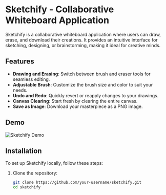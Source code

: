 # Sketchify - Collaborative Whiteboard Application

Sketchify is a collaborative whiteboard application where users can draw, erase, and download their creations. It provides an intuitive interface for sketching, designing, or brainstorming, making it ideal for creative minds.

## Features

- **Drawing and Erasing**: Switch between brush and eraser tools for seamless editing.
- **Adjustable Brush**: Customize the brush size and color to suit your needs.
- **Undo and Redo**: Quickly revert or reapply changes to your drawings.
- **Canvas Clearing**: Start fresh by clearing the entire canvas.
- **Save as Image**: Download your masterpiece as a PNG image.

## Demo

![Sketchify Demo](https://example.com/demo-image-url) <!-- Replace with an actual demo screenshot -->

## Installation

To set up Sketchify locally, follow these steps:

1. Clone the repository:
   ```bash
   git clone https://github.com/your-username/sketchify.git
   cd sketchify
